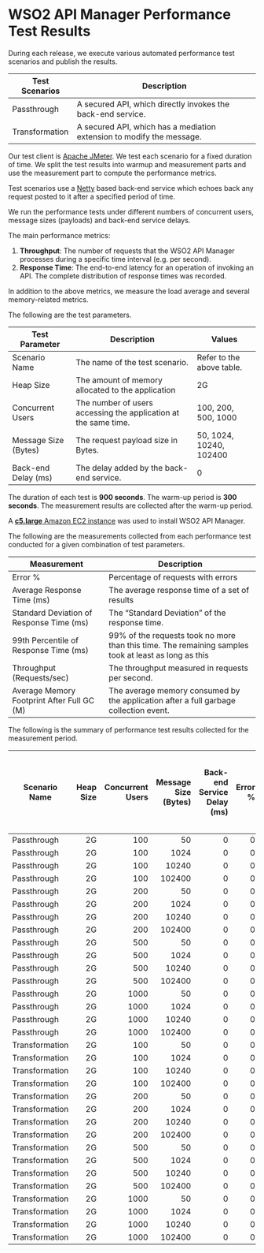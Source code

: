 # WSO2 API Manager Performance Test Results

During each release, we execute various automated performance test scenarios and publish the results.

| Test Scenarios | Description |
| --- | --- |
| Passthrough | A secured API, which directly invokes the back-end service. |
| Transformation | A secured API, which has a mediation extension to modify the message. |

Our test client is [Apache JMeter](https://jmeter.apache.org/index.html). We test each scenario for a fixed duration of
time. We split the test results into warmup and measurement parts and use the measurement part to compute the
performance metrics.

Test scenarios use a [Netty](https://netty.io/) based back-end service which echoes back any request
posted to it after a specified period of time.

We run the performance tests under different numbers of concurrent users, message sizes (payloads) and back-end service
delays.

The main performance metrics:

1. **Throughput**: The number of requests that the WSO2 API Manager processes during a specific time interval (e.g. per second).
2. **Response Time**: The end-to-end latency for an operation of invoking an API. The complete distribution of response times was recorded.

In addition to the above metrics, we measure the load average and several memory-related metrics.

The following are the test parameters.

| Test Parameter | Description | Values |
| --- | --- | --- |
| Scenario Name | The name of the test scenario. | Refer to the above table. |
| Heap Size | The amount of memory allocated to the application | 2G |
| Concurrent Users | The number of users accessing the application at the same time. | 100, 200, 500, 1000 |
| Message Size (Bytes) | The request payload size in Bytes. | 50, 1024, 10240, 102400 |
| Back-end Delay (ms) | The delay added by the back-end service. | 0 |

The duration of each test is **900 seconds**. The warm-up period is **300 seconds**.
The measurement results are collected after the warm-up period.

A [**c5.large** Amazon EC2 instance](https://aws.amazon.com/ec2/instance-types/) was used to install WSO2 API Manager.

The following are the measurements collected from each performance test conducted for a given combination of
test parameters.

| Measurement | Description |
| --- | --- |
| Error % | Percentage of requests with errors |
| Average Response Time (ms) | The average response time of a set of results |
| Standard Deviation of Response Time (ms) | The “Standard Deviation” of the response time. |
| 99th Percentile of Response Time (ms) | 99% of the requests took no more than this time. The remaining samples took at least as long as this |
| Throughput (Requests/sec) | The throughput measured in requests per second. |
| Average Memory Footprint After Full GC (M) | The average memory consumed by the application after a full garbage collection event. |

The following is the summary of performance test results collected for the measurement period.

|  Scenario Name | Heap Size | Concurrent Users | Message Size (Bytes) | Back-end Service Delay (ms) | Error % | Throughput (Requests/sec) | Average Response Time (ms) | Standard Deviation of Response Time (ms) | 99th Percentile of Response Time (ms) | WSO2 API Manager GC Throughput (%) | Average WSO2 API Manager Memory Footprint After Full GC (M) |
|---|---:|---:|---:|---:|---:|---:|---:|---:|---:|---:|---:|
|  Passthrough | 2G | 100 | 50 | 0 | 0 | 3213.01 | 31.01 | 16.18 | 90 | 98.73 |  |
|  Passthrough | 2G | 100 | 1024 | 0 | 0 | 3308.36 | 30.12 | 15.24 | 85 | 98.64 |  |
|  Passthrough | 2G | 100 | 10240 | 0 | 0 | 2413.03 | 41.25 | 20.09 | 109 | 98.93 |  |
|  Passthrough | 2G | 100 | 102400 | 0 | 0 | 715.63 | 139.5 | 32.86 | 227 | 99.39 |  |
|  Passthrough | 2G | 200 | 50 | 0 | 0 | 3378.98 | 59.06 | 27.21 | 149 | 98.62 |  |
|  Passthrough | 2G | 200 | 1024 | 0 | 0 | 3235.35 | 61.69 | 28.32 | 155 | 98.63 |  |
|  Passthrough | 2G | 200 | 10240 | 0 | 0 | 2429.52 | 82.12 | 34.79 | 191 | 98.9 |  |
|  Passthrough | 2G | 200 | 102400 | 0 | 0 | 692.83 | 288.7 | 55.08 | 431 | 99.38 |  |
|  Passthrough | 2G | 500 | 50 | 0 | 0 | 3242.01 | 154.09 | 62.62 | 341 | 98.39 |  |
|  Passthrough | 2G | 500 | 1024 | 0 | 0 | 3298.08 | 151.46 | 60.45 | 335 | 98.35 |  |
|  Passthrough | 2G | 500 | 10240 | 0 | 0 | 2426.09 | 205.92 | 66.06 | 393 | 98.7 |  |
|  Passthrough | 2G | 500 | 102400 | 0 | 0 | 642.15 | 778.2 | 115.28 | 1175 | 99.25 |  |
|  Passthrough | 2G | 1000 | 50 | 0 | 0 | 3178.67 | 314.57 | 107.07 | 619 | 97.87 |  |
|  Passthrough | 2G | 1000 | 1024 | 0 | 0 | 3056.87 | 327.15 | 110.52 | 647 | 97.86 |  |
|  Passthrough | 2G | 1000 | 10240 | 0 | 0 | 2387.84 | 418.79 | 107.65 | 719 | 98.28 |  |
|  Passthrough | 2G | 1000 | 102400 | 0 | 0 | 623.01 | 1602.57 | 174.93 | 2159 | 99.12 |  |
|  Transformation | 2G | 100 | 50 | 0 | 0 | 2504.58 | 39.81 | 21.96 | 120 | 98.23 |  |
|  Transformation | 2G | 100 | 1024 | 0 | 0 | 2151.87 | 46.35 | 24.97 | 134 | 98.2 |  |
|  Transformation | 2G | 100 | 10240 | 0 | 0 | 726.43 | 137.43 | 67.27 | 339 | 98.15 |  |
|  Transformation | 2G | 100 | 102400 | 0 | 0 | 93.59 | 1067.45 | 223.28 | 1647 | 95.49 | 306 |
|  Transformation | 2G | 200 | 50 | 0 | 0 | 2516.49 | 79.34 | 39.14 | 208 | 98.13 |  |
|  Transformation | 2G | 200 | 1024 | 0 | 0 | 2097.82 | 95.19 | 45.89 | 243 | 97.98 |  |
|  Transformation | 2G | 200 | 10240 | 0 | 0 | 734.55 | 272.25 | 114.3 | 595 | 97.98 |  |
|  Transformation | 2G | 200 | 102400 | 0 | 0 | 77.06 | 2589.45 | 476.59 | 4223 | 89.43 | 339.412 |
|  Transformation | 2G | 500 | 50 | 0 | 0 | 2518.17 | 198.45 | 78.7 | 433 | 97.68 |  |
|  Transformation | 2G | 500 | 1024 | 0 | 0 | 2092.01 | 238.94 | 93.81 | 515 | 97.49 |  |
|  Transformation | 2G | 500 | 10240 | 0 | 0 | 736.75 | 678.38 | 210.72 | 1247 | 96.96 |  |
|  Transformation | 2G | 500 | 102400 | 0 | 0 | 71.71 | 6924.4 | 1117.67 | 9727 | 86.77 | 457.065 |
|  Transformation | 2G | 1000 | 50 | 0 | 0 | 2526.38 | 395.83 | 132.54 | 771 | 96.67 |  |
|  Transformation | 2G | 1000 | 1024 | 0 | 0 | 2053.18 | 487.01 | 159.79 | 927 | 96.07 |  |
|  Transformation | 2G | 1000 | 10240 | 0 | 0 | 706.05 | 1414.64 | 343.14 | 2351 | 96.57 |  |
|  Transformation | 2G | 1000 | 102400 | 0 | 0 | 63.2 | 15549.4 | 1717.72 | 20095 | 81.16 | 545.981 |
